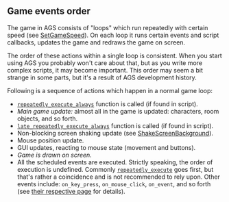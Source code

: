 ## Game events order

The game in AGS consists of "loops" which run repeatedly with certain speed (see [SetGameSpeed](Globalfunctions_General#setgamespeed)). On each loop it runs certain events and script callbacks, updates the game and redraws the game on screen.

The order of these actions within a single loop is consistent. When you start using AGS you probably won't care about that, but as you write more complex scripts, it may become important. This order may seem a bit strange in some parts, but it's a result of AGS development history.

Following is a sequence of actions which happen in a normal game loop:
* [`repeatedly_execute_always`](Globalfunctions_Event#repeatedly_execute_always) function is called (if found in script).
* *Main game update:* almost all in the game is updated: characters, room objects, and so forth.
* [`late_repeatedly_execute_always`](Globalfunctions_Event#late_repeatedly_execute_always) function is called (if found in script).
* Non-blocking screen shaking update (see [ShakeScreenBackground](Globalfunctions_Screen#shakescreenbackground)).
* Mouse position update.
* GUI updates, reacting to mouse state (movement and buttons).
* *Game is drawn on screen.*
* All the scheduled events are executed. Strictly speaking, the order of execution is undefined. Commonly [`repeatedly_execute`](Globalfunctions_Event#repeatedly_execute) goes first, but that's rather a coincidence and is not recommended to rely upon. Other events include: `on_key_press`, `on_mouse_click`, `on_event`, and so forth (see [their respective page](Globalfunctions_Event#global-event-handlers) for details).

